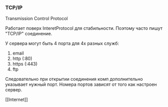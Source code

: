 ### TCP/IP
Transmission Control Protocol

Работает поверх InteretProtocol для стабильности.
Поэтому часто пишут "TCP/IP" соединение.

У сервера могут быть 4 порта для 4х разных служб:
1. email
2. http (:80)
3. https (:443)
4. ftp

Следовательно при открытии соединения комп дополнительно указывает нужный порт. Номера портов зависят от того как настроен сервер.

[[Internet]]